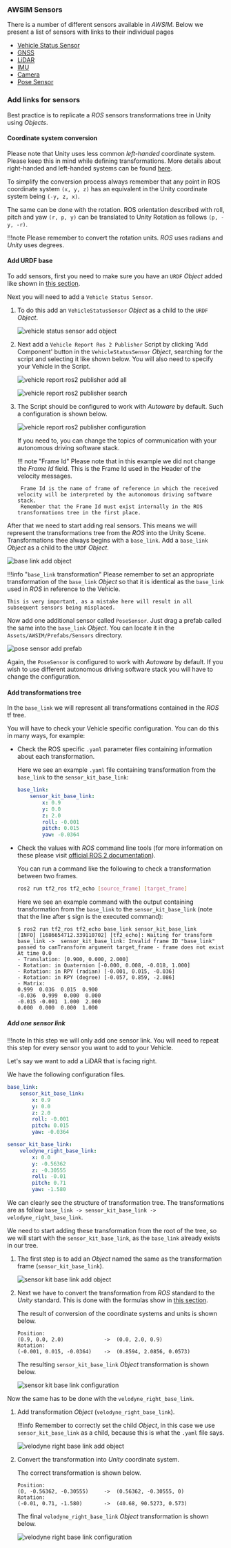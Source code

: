 ### AWSIM Sensors
<!-- TODO: ad links to sensors -->
There is a number of different sensors available in *AWSIM*.
Below we present a list of sensors with links to their individual pages

- [Vehicle Status Sensor](../../../UserGuide/ProjectGuide/Components/Sensors/VehicleStatus/)
- [GNSS](../../../UserGuide/ProjectGuide/Components/Sensors/Gnss/)
- [LiDAR](../../../UserGuide/ProjectGuide/Components/Sensors/Lidar/)
- [IMU](../../../UserGuide/ProjectGuide/Components/Sensors/Imu/)
- [Camera](../../../UserGuide/ProjectGuide/Components/Sensors/Camera/)
- [Pose Sensor](../../../UserGuide/ProjectGuide/Components/Sensors/GroundTruths/Pose/)

### Add links for sensors
Best practice is to replicate a *ROS* sensors transformations tree in Unity using *Objects*.

#### Coordinate system conversion
Please note that Unity uses less common *left-handed* coordinate system.
Please keep this in mind while defining transformations.
More details about right-handed and left-handed systems can be found [here](https://en.wikipedia.org/wiki/Right-hand_rule).

To simplify the conversion process always remember that any point in ROS coordinate system `(x, y, z)` has an equivalent in the Unity coordinate system being `(-y, z, x)`.

The same can be done with the rotation.
ROS orientation described with roll, pitch and yaw `(r, p, y)` can be translated to Unity Rotation as follows `(p, -y, -r)`.

!!!note
    Please remember to convert the rotation units.
    *ROS* uses radians and *Unity* uses degrees.

#### Add URDF base
To add sensors, first you need to make sure you have an `URDF` *Object* added like shown in [this section](../#add-a-base-for-sensors-urdf).

Next you will need to add a `Vehicle Status Sensor`.

1. To do this add an `VehicleStatusSensor` *Object* as a child to the `URDF` *Object*.

    ![vehicle status sensor add object](vehicle_status_sensor_add_object.gif)

2. Next add a `Vehicle Report Ros 2 Publisher` Script by clicking 'Add Component' button in the `VehicleStatusSensor` *Object*, searching for the script and selecting it like shown below.
    You will also need to specify your Vehicle in the Script.

    ![vehicle report ros2 publisher add all](vehicle_report_ros2_publisher_script_all.gif)

    ![vehicle report ros2 publisher search](vehicle_report_ros2_publisher_script_search.png)

3. The Script should be configured to work with *Autoware* by default.
    Such a configuration is shown below.

    ![vehicle report ros2 publisher configuration](vehicle_report_ros2_publisher_script_configured.png)

    If you need to, you can change the topics of communication with your autonomous driving software stack.

    !!! note "Frame Id"
        Please note that in this example we did not change the *Frame Id* field.
        This is the Frame Id used in the Header of the velocity messages.

        Frame Id is the name of frame of reference in which the received velocity will be interpreted by the autonomous driving software stack.
        Remember that the Frame Id must exist internally in the ROS transformations tree in the first place.

After that we need to start adding real sensors.
This means we will represent the transformations tree from the *ROS* into the Unity Scene.
Transformations thee always begins with a `base_link`.
Add a `base_link` *Object* as a child to the `URDF` *Object*.

![base link add object](base_link_add_object.gif)

!!!info "`base_link` transformation"
    Please remember to set an appropriate transformation of the `base_link` *Object* so that it is identical as the `base_link` used in *ROS* in reference to the Vehicle.
    
    This is very important, as a mistake here will result in all subsequent sensors being misplaced.

Now add one additional sensor called `PoseSensor`.
Just drag a prefab called the same into the `base_link` *Object*.
You can locate it in the `Assets/AWSIM/Prefabs/Sensors` directory.

![pose sensor add prefab](pose_sensor_add_prefab.gif)

Again, the `PoseSensor` is configured to work with *Autoware* by default.
If you wish to use different autonomous driving software stack you will have to change the configuration.

#### Add transformations tree
In the `base_link` we will represent all transformations contained in the *ROS* tf tree.

You will have to check your Vehicle specific configuration.
You can do this in many ways, for example:

- Check the ROS specific `.yaml` parameter files containing information about each transformation.

    Here we see an example `.yaml` file containing transformation from the `base_link` to the `sensor_kit_base_link`:

    ```yaml
    base_link:
        sensor_kit_base_link:
            x: 0.9
            y: 0.0
            z: 2.0
            roll: -0.001
            pitch: 0.015
            yaw: -0.0364
    ```

- Check the values with *ROS* command line tools (for more information on these please visit [official ROS 2 documentation](https://docs.ros.org/en/foxy/Tutorials/Intermediate/Tf2/Introduction-To-Tf2.html)).

    You can run a command like the following to check a transformation between two frames.

    ```bash
    ros2 run tf2_ros tf2_echo [source_frame] [target_frame]
    ```

    Here we see an example command with the output containing transformation from the `base_link` to the `sensor_kit_base_link` (note that the line after `$` sign is the executed command):

    ```log
    $ ros2 run tf2_ros tf2_echo base_link sensor_kit_base_link
    [INFO] [1686654712.339110702] [tf2_echo]: Waiting for transform base_link ->  sensor_kit_base_link: Invalid frame ID "base_link" passed to canTransform argument target_frame - frame does not exist
    At time 0.0
    - Translation: [0.900, 0.000, 2.000]
    - Rotation: in Quaternion [-0.000, 0.008, -0.018, 1.000]
    - Rotation: in RPY (radian) [-0.001, 0.015, -0.036]
    - Rotation: in RPY (degree) [-0.057, 0.859, -2.086]
    - Matrix:
    0.999  0.036  0.015  0.900
    -0.036  0.999  0.000  0.000
    -0.015 -0.001  1.000  2.000
    0.000  0.000  0.000  1.000
    ```

##### Add one sensor link
!!!note
    In this step we will only add one sensor link.
    You will need to repeat this step for every sensor you want to add to your Vehicle.

Let's say we want to add a LiDAR that is facing right.

We have the following configuration files.

```yaml
base_link:
    sensor_kit_base_link:
        x: 0.9
        y: 0.0
        z: 2.0
        roll: -0.001
        pitch: 0.015
        yaw: -0.0364
```

```yaml
sensor_kit_base_link:
    velodyne_right_base_link:
        x: 0.0
        y: -0.56362
        z: -0.30555
        roll: -0.01
        pitch: 0.71
        yaw: -1.580
```

We can clearly see the structure of transformation tree.
The transformations are as follow `base_link -> sensor_kit_base_link -> velodyne_right_base_link`.

We need to start adding these transformation from the root of the tree, so we will start with the `sensor_kit_base_link`, as the `base_link` already exists in our tree.

1. The first step is to add an *Object* named the same as the transformation frame (`sensor_kit_base_link`).

    ![sensor kit base link add object](sensor_kit_base_link_add_object.gif)

1. Next we have to convert the transformation from *ROS* standard to the *Unity* standard.
    This is done with the formulas show in [this section](#coordinate-system-conversion).

    The result of conversion of the coordinate systems and units is shown below.

    ```
    Position:
    (0.9, 0.0, 2.0)             ->  (0.0, 2.0, 0.9)
    Rotation:
    (-0.001, 0.015, -0.0364)    ->  (0.8594, 2.0856, 0.0573)
    ```

    The resulting `sensor_kit_base_link` *Object* transformation is shown below.

    ![sensor kit base link configuration](sensor_kit_base_link_configured.png)

Now the same has to be done with the `velodyne_right_base_link`.

1. Add transformation *Object* (`velodyne_right_base_link`).

    !!!info
        Remember to correctly set the child *Object*, in this case we use `sensor_kit_base_link` as a child, because this is what the `.yaml` file says.

    ![velodyne right base link add object](velodyne_right_base_link_add_object.gif)

2. Convert the transformation into *Unity* coordinate system.

    The correct transformation is shown below.

    ```
    Position:
    (0, -0.56362, -0.30555)     ->  (0.56362, -0.30555, 0)
    Rotation:
    (-0.01, 0.71, -1.580)       ->  (40.68, 90.5273, 0.573)
    ```

    The final `velodyne_right_base_link` *Object* transformation is shown below.

    ![velodyne right base link configuration](velodyne_right_base_link_configured.png)
